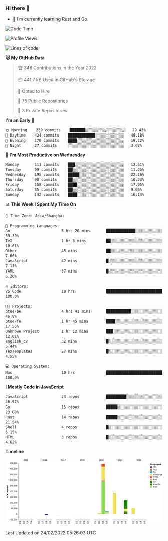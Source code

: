 ### Hi there 👋

- 🌱 I’m currently learning Rust and Go.

<!--START_SECTION:waka-->
![Code Time](http://img.shields.io/badge/Code%20Time-254%20hrs%2054%20mins-blue)

![Profile Views](http://img.shields.io/badge/Profile%20Views-0-blue)

![Lines of code](https://img.shields.io/badge/From%20Hello%20World%20I%27ve%20Written-834%20Thousand%20lines%20of%20code-blue)

**🐱 My GitHub Data** 

> 🏆 346 Contributions in the Year 2022
 > 
> 📦 441.7 kB Used in GitHub's Storage 
 > 
> 💼 Opted to Hire
 > 
> 📜 75 Public Repositories 
 > 
> 🔑 3 Private Repositories  
 > 
**I'm an Early 🐤** 

```text
🌞 Morning    259 commits    ███████░░░░░░░░░░░░░░░░░░   29.43% 
🌆 Daytime    424 commits    ████████████░░░░░░░░░░░░░   48.18% 
🌃 Evening    170 commits    ████░░░░░░░░░░░░░░░░░░░░░   19.32% 
🌙 Night      27 commits     ░░░░░░░░░░░░░░░░░░░░░░░░░   3.07%

```
📅 **I'm Most Productive on Wednesday** 

```text
Monday       111 commits    ███░░░░░░░░░░░░░░░░░░░░░░   12.61% 
Tuesday      99 commits     ██░░░░░░░░░░░░░░░░░░░░░░░   11.25% 
Wednesday    195 commits    █████░░░░░░░░░░░░░░░░░░░░   22.16% 
Thursday     90 commits     ██░░░░░░░░░░░░░░░░░░░░░░░   10.23% 
Friday       158 commits    ████░░░░░░░░░░░░░░░░░░░░░   17.95% 
Saturday     85 commits     ██░░░░░░░░░░░░░░░░░░░░░░░   9.66% 
Sunday       142 commits    ████░░░░░░░░░░░░░░░░░░░░░   16.14%

```


📊 **This Week I Spent My Time On** 

```text
⌚︎ Time Zone: Asia/Shanghai

💬 Programming Languages: 
Go                       5 hrs 20 mins       █████████████░░░░░░░░░░░░   53.39% 
TeX                      1 hr 3 mins         ██░░░░░░░░░░░░░░░░░░░░░░░   10.61% 
Other                    45 mins             ██░░░░░░░░░░░░░░░░░░░░░░░   7.66% 
JavaScript               42 mins             █░░░░░░░░░░░░░░░░░░░░░░░░   7.11% 
YAML                     37 mins             █░░░░░░░░░░░░░░░░░░░░░░░░   6.26%

🔥 Editors: 
VS Code                  10 hrs              █████████████████████████   100.0%

🐱‍💻 Projects: 
btoe-be                  4 hrs 41 mins       ███████████░░░░░░░░░░░░░░   46.8% 
btoe-fe                  1 hr 45 mins        ████░░░░░░░░░░░░░░░░░░░░░   17.55% 
Unknown Project          1 hr 12 mins        ███░░░░░░░░░░░░░░░░░░░░░░   12.01% 
english_cv               32 mins             █░░░░░░░░░░░░░░░░░░░░░░░░   5.44% 
TeXTemplates             27 mins             █░░░░░░░░░░░░░░░░░░░░░░░░   4.55%

💻 Operating System: 
Mac                      10 hrs              █████████████████████████   100.0%

```

**I Mostly Code in JavaScript** 

```text
JavaScript               24 repos            █████████░░░░░░░░░░░░░░░░   36.92% 
Go                       15 repos            █████░░░░░░░░░░░░░░░░░░░░   23.08% 
Rust                     14 repos            █████░░░░░░░░░░░░░░░░░░░░   21.54% 
Shell                    4 repos             █░░░░░░░░░░░░░░░░░░░░░░░░   6.15% 
HTML                     3 repos             █░░░░░░░░░░░░░░░░░░░░░░░░   4.62%

```


**Timeline**

![Chart not found](https://raw.githubusercontent.com/elton/elton/main/charts/bar_graph.png) 


 Last Updated on 24/02/2022 05:26:03 UTC
<!--END_SECTION:waka-->

<!--
**elton/elton** is a ✨ _special_ ✨ repository because its `README.md` (this file) appears on your GitHub profile.

Here are some ideas to get you started:

- 🔭 I’m currently working on ...
- 🌱 I’m currently learning ...
- 👯 I’m looking to collaborate on ...
- 🤔 I’m looking for help with ...
- 💬 Ask me about ...
- 📫 How to reach me: ...
- 😄 Pronouns: ...
- ⚡ Fun fact: ...
-->
